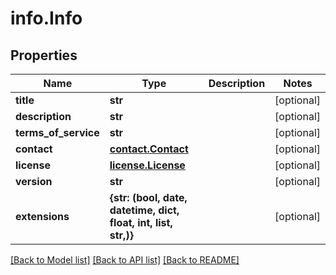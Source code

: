 # info.Info

## Properties
Name | Type | Description | Notes
------------ | ------------- | ------------- | -------------
**title** | **str** |  | [optional] 
**description** | **str** |  | [optional] 
**terms_of_service** | **str** |  | [optional] 
**contact** | [**contact.Contact**](Contact.md) |  | [optional] 
**license** | [**license.License**](License.md) |  | [optional] 
**version** | **str** |  | [optional] 
**extensions** | **{str: (bool, date, datetime, dict, float, int, list, str,)}** |  | [optional] 

[[Back to Model list]](../README.md#documentation-for-models) [[Back to API list]](../README.md#documentation-for-api-endpoints) [[Back to README]](../README.md)


